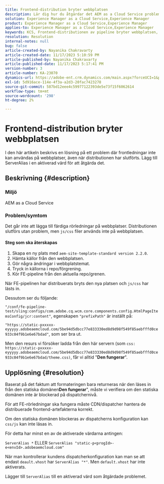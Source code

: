 ```yaml
---
title: Frontend-distribution bryter webbplatsen
description: Lär dig hur du åtgärdar det AEM as a Cloud Service problemet där distribution av frontpipeline bryter webbplatsen. Lägg till ServerAlias i en aktiverad värd.
solution: Experience Manager as a Cloud Service,Experience Manager
product: Experience Manager as a Cloud Service,Experience Manager
applies-to: Experience Manager as a Cloud Service,Experience Manager
keywords: KCS, Frontend-distributionen av pipeline bryter webbplatsen, AEM as a Cloud Service, js-/css-filer tillämpas inte
resolution: Resolution
internal-notes: null
bug: false
article-created-by: Nayanika Chakravarty
article-created-date: 11/17/2023 5:10:59 PM
article-published-by: Nayanika Chakravarty
article-published-date: 11/17/2023 5:17:41 PM
version-number: 3
article-number: KA-23070
dynamics-url: https://adobe-ent.crm.dynamics.com/main.aspx?forceUCI=1&pagetype=entityrecord&etn=knowledgearticle&id=791f2b46-6c85-ee11-8179-6045bd0061cb
exl-id: 5d916ace-114e-4f3a-a2d3-20fac7423278
source-git-commit: 587bd12eee4c59977122393de5e73f15f6062614
workflow-type: tm+mt
source-wordcount: '298'
ht-degree: 2%

---
```


# Frontend-distribution bryter webbplatsen


I den här artikeln beskrivs en lösning på ett problem där frontledningar inte kan användas på webbplatser, även när distributionen har slutförts. Lägg till ServerAlias i en aktiverad värd för att åtgärda det.



## Beskrivning {#description}


### Miljö

AEM as a Cloud Service

### Problem/symtom

Det går inte att lägga till färdiga rörledningar på webbplatser. Distributionen slutförs utan problem, men `js/css` filer används inte på webbplatsen.

#### Steg som ska återskapas

1. Skapa en ny plats med `aem-site-template-standard version 2.2.0`.
2. Hämta källor från den webbplatsen.
3. Gör några ändringar i webbplatstemat.
4. Tryck in källorna i repo/förgrening.
5. Kör FE-pipeline från den aktuella repo/grenen.


När FE-pipelinen har distribuerats bryts den nya platsen och `js/css` har lästs in.

Dessutom ser du följande:

`"/conf/fe-pipeline-test/sling:configs/com.adobe.cq.wcm.core.components.config.HtmlPageItemsConfig/jcr:content"`, egenskapen `"prefixPath"` är inställt på:

`"https://static-pxxxxx-eyyyyy.adobeaemcloud.com/5be94d5dbcc77e833330ed8d9d98f549f85aebfffd0ce933c04f9b1e6e67bdad"`, som ser bra ut.

Men den resurs vi försöker ladda från den här servern (som `css: https://static-pxxxxx-eyyyyy.adobeaemcloud.com/5be94d5dbcc77e833330ed8d9d98f549f85aebfffd0ce933c04f9b1e6e67bdad/theme.css)`, får vi alltid &quot;<b>Den fungerar</b>&quot;.


## Upplösning {#resolution}


Baserat på det faktum att formateringen bara returneras när den läses in från den statiska domänen<b>Den fungerar</b>&quot;, måste vi verifiera om den statiska domänen inte är blockerad på dispatchernivå.

För att FE-rörledningar ska fungera måste CDN/dispatcher hantera de distribuerade frontend-artefakterna korrekt.

Om den statiska domänen blockeras av dispatcherns konfiguration kan `css/js` kan inte läsas in.

För detta har minst en av de aktiverade värdarna antingen:

`ServerAlias *`
ELLER
`ServerAlias "static-p<progId>-e<envId>.adobeaemcloud.com"`

När man kontrollerar kundens dispatcherkonfiguration kan man se att endast `deault.vhost` har `ServerAlias "*"`. Men `default.vhost` har inte aktiverats.

Lägger till `ServerAlias` till en aktiverad värd som åtgärdade problemet.

